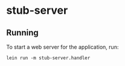 # stub-server

## Running

To start a web server for the application, run:

    lein run -m stub-server.handler
